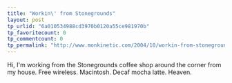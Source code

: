 ```yaml
---
title: "Workin\' from Stonegrounds"
layout: post
tp_urlid: "6a010534988cd3970b0120a55ce981970b"
tp_favoritecount: 0
tp_commentcount: 0
tp_permalink: "http://www.monkinetic.com/2004/10/workin-from-stonegrounds.html"
---
```

Hi, I&#39;m working from the Stonegrounds coffee shop around the corner from my house. Free wireless. Macintosh. Decaf mocha latte. Heaven.
